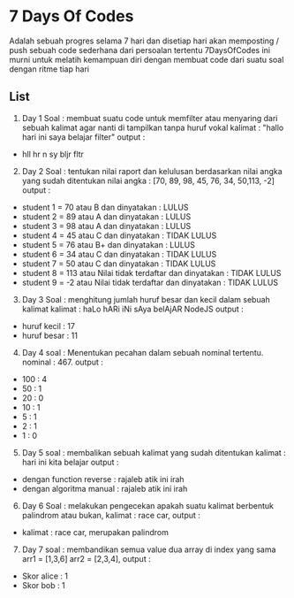 # 7 Days Of Codes
Adalah sebuah progres selama 7 hari dan disetiap hari akan memposting / push sebuah code sederhana dari persoalan tertentu
7DaysOfCodes ini murni untuk melatih kemampuan diri dengan membuat code dari suatu soal dengan ritme tiap hari

## List
1. Day 1
Soal : membuat suatu code untuk memfilter atau menyaring dari sebuah kalimat agar nanti di tampilkan tanpa huruf vokal
kalimat : "hallo hari ini saya belajar filter"
output :
* hll hr n sy bljr fltr

2. Day 2
Soal : tentukan nilai raport dan kelulusan berdasarkan nilai angka yang sudah ditentukan
nilai angka : [70, 89, 98, 45, 76, 34, 50,113, -2]
output :
* student 1 = 70 atau B dan dinyatakan : LULUS
* student 2 = 89 atau A dan dinyatakan : LULUS
* student 3 = 98 atau A dan dinyatakan :  LULUS
* student 4 = 45 atau C dan dinyatakan : TIDAK LULUS
* student 5 = 76 atau B+ dan dinyatakan : LULUS
* student 6 = 34 atau C dan dinyatakan : TIDAK LULUS
* student 7 = 50 atau C dan dinyatakan : TIDAK LULUS
* student 8 = 113 atau Nilai tidak terdaftar dan dinyatakan : TIDAK LULUS
* student 9 = -2 atau Nilai tidak terdaftar dan dinyatakan : TIDAK LULUS

3. Day 3
Soal : menghitung jumlah huruf besar dan kecil dalam sebuah kalimat
kalimat : haLo hARi iNi sAya belAjAR NodeJS
output :
* huruf kecil : 17
* huruf besar : 11

4. Day 4
soal : Menentukan pecahan dalam sebuah nominal tertentu.
nominal : 467.
output : 
* 100  : 4
* 50  : 1
* 20  : 0
* 10  : 1
* 5  : 1
* 2  : 1
* 1  : 0

5. Day 5
soal : membalikan sebuah kalimat yang sudah ditentukan
kalimat : hari ini kita belajar
output :
* dengan function reverse :
 rajaleb atik ini irah
* dengan algoritma manual :
rajaleb atik ini irah

6. Day 6
Soal : melakukan pengecekan apakah suatu kalimat berbentuk palindrom atau bukan,
kalimat : race car, 
output :
* kalimat : race car, merupakan palindrom

7. Day 7
soal : membandikan semua value dua array di index yang sama
arr1 = [1,3,6]
arr2 = [2,3,4],
output :
* Skor alice : 1
* Skor bob : 1